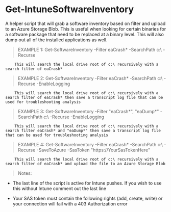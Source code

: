 # Get-IntuneSoftwareInventory

A helper script that will grab a software inventory based on filter and upload to an Azure Storage Blob. This is useful when looking for certain binaries
for a software package that need to be replaced at a binary level. This will also dump out all of the installed applications as well.

> EXAMPLE 1: Get-SoftwareInventory -Filter eaCrash* -SearchPath c:\ -Recurse

        This will search the local drive root of c:\ recursively with a search filter of eaCrash*

> EXAMPLE 2: Get-SoftwareInventory -Filter eaCrash* -SearchPath c:\ -Recurse -EnableLogging

        This will search the local drive root of c:\ recursively with a search filter of eaCrash* then save a transcript log file that can be used for troubleshooting analysis

> EXAMPLE 3: Get-SoftwareInventory -Filter "eaCrash*", "eaDump*" -SearchPath c:\ -Recurse -EnableLogging

        This will search the local drive root of c:\ recursively with a search filter eaCrash* and "eaDump*" then save a transcript log file that can be used for troubleshooting analysis

> EXAMPLE 4: Get-SoftwareInventory -Filter eaCrash* -SearchPath c:\ -Recurse -SaveToAzure -SasToken "https://YourSasTokenHere"

        This will search the local drive root of c:\ recursively with a search filter of eaCrash* and upload the file to an Azure Storage Blob

> Notes:

* The last line of the script is active for Intune pushes. If you wish to use this without Intune comment out the last line

* Your SAS token must contain the following rights (add, create, write) or your connection will fail with a 403 Authorization error
